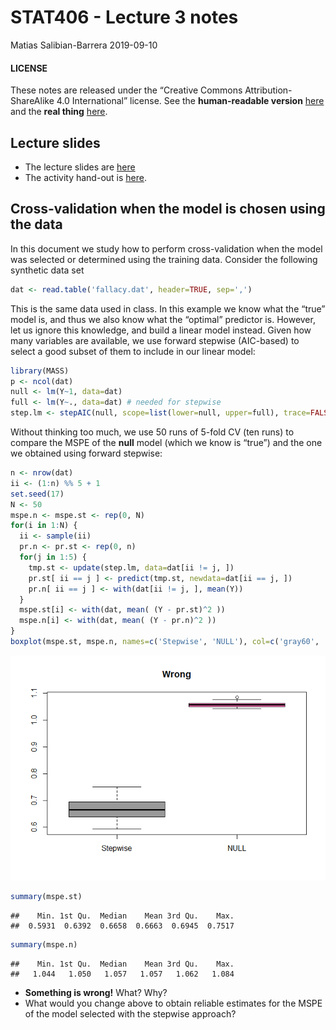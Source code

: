 STAT406 - Lecture 3 notes
================
Matias Salibian-Barrera
2019-09-10

#### LICENSE

These notes are released under the “Creative Commons
Attribution-ShareAlike 4.0 International” license. See the
**human-readable version**
[here](https://creativecommons.org/licenses/by-sa/4.0/) and the **real
thing**
[here](https://creativecommons.org/licenses/by-sa/4.0/legalcode).

## Lecture slides

  - The lecture slides are [here](STAT406-19-lecture3.pdf)
  - The activity hand-out is [here](lecture3-activity.pdf).

## Cross-validation when the model is chosen using the data

In this document we study how to perform cross-validation when the model
was selected or determined using the training data. Consider the
following synthetic data set

``` r
dat <- read.table('fallacy.dat', header=TRUE, sep=',')
```

This is the same data used in class. In this example we know what the
“true” model is, and thus we also know what the “optimal” predictor
is. However, let us ignore this knowledge, and build a linear model
instead. Given how many variables are available, we use forward stepwise
(AIC-based) to select a good subset of them to include in our linear
model:

``` r
library(MASS)
p <- ncol(dat)
null <- lm(Y~1, data=dat)
full <- lm(Y~., data=dat) # needed for stepwise
step.lm <- stepAIC(null, scope=list(lower=null, upper=full), trace=FALSE)
```

Without thinking too much, we use 50 runs of 5-fold CV (ten runs) to
compare the MSPE of the **null** model (which we know is “true”) and the
one we obtained using forward stepwise:

``` r
n <- nrow(dat)
ii <- (1:n) %% 5 + 1
set.seed(17)
N <- 50
mspe.n <- mspe.st <- rep(0, N)
for(i in 1:N) {
  ii <- sample(ii)
  pr.n <- pr.st <- rep(0, n)
  for(j in 1:5) {
    tmp.st <- update(step.lm, data=dat[ii != j, ])
    pr.st[ ii == j ] <- predict(tmp.st, newdata=dat[ii == j, ])
    pr.n[ ii == j ] <- with(dat[ii != j, ], mean(Y))
  }
  mspe.st[i] <- with(dat, mean( (Y - pr.st)^2 ))
  mspe.n[i] <- with(dat, mean( (Y - pr.n)^2 ))
}
boxplot(mspe.st, mspe.n, names=c('Stepwise', 'NULL'), col=c('gray60', 'hotpink'), main='Wrong')
```

![](README_files/figure-gfm/wrong-1.png)<!-- -->

``` r
summary(mspe.st)
```

    ##    Min. 1st Qu.  Median    Mean 3rd Qu.    Max. 
    ##  0.5931  0.6392  0.6658  0.6663  0.6945  0.7517

``` r
summary(mspe.n)
```

    ##    Min. 1st Qu.  Median    Mean 3rd Qu.    Max. 
    ##   1.044   1.050   1.057   1.057   1.062   1.084

  - **Something is wrong\!** What? Why?
  - What would you change above to obtain reliable estimates for the
    MSPE of the model selected with the stepwise
approach?

<!-- ## Correlated covariates -->

<!-- Technological advances in recent decades have resulted in data  -->

<!-- being collected in a fundamentally different way from the way  -->

<!-- it was when "classical" statistical methods were proposed.  -->

<!-- Specifically, it is not at all uncommon to have data sets with -->

<!-- an abundance of potentially useful explanatory variables.  -->

<!-- Sometimes the investigators are not sure which of them can be  -->

<!-- expected to be useful or meaningful. In many applications one -->

<!-- finds data with many more variables than cases.  -->

<!-- A consequence of this "wide net" data collection strategy is  -->

<!-- that many of the explanatory variables may be correlated with -->

<!-- each other. In what follows we will illustrate some of the -->

<!-- problems that this can cause both when training and interpreting -->

<!-- models, and also with the resulting predictions. -->

<!-- ### Significant variables "dissappear" -->

<!-- Consider the air pollution data set, and the fit to the  -->

<!-- **reduced** linear regression model used previously in class: -->

<!-- ```{r signif} -->

<!-- # Correlated covariates -->

<!-- x <- read.table('../Lecture1/rutgers-lib-30861_CSV-1.csv', header=TRUE, sep=',') -->

<!-- reduced <- lm(MORT ~ POOR + HC + NOX + HOUS + NONW, data=x) -->

<!-- round( summary(reduced)$coef, 3) -->

<!-- ``` -->

<!-- Note that all coefficients seem to be significant based on -->

<!-- the individual tests of hypothesis (with `POOR` and  -->

<!-- `HOUS` maybe only marginally so). In this sense all 5 -->

<!-- explanatory varibles in this model appear to be relevant. -->

<!-- Now, we fit the **full** model, that is, we include -->

<!-- all available explanatory variables in the data set: -->

<!-- ```{r signif2} -->

<!-- full <- lm(MORT ~ ., data=x) -->

<!-- round( summary(full)$coef, 3) -->

<!-- ``` -->

<!-- Now we have many more parameters to estimate, and while two of -->

<!-- them appear to be significantly different from zero (`NONW` -->

<!-- and `PREC`), all the others seem to be redundant.  -->

<!-- In particular, note that the p-values for the individual -->

<!-- test of hypotheses for 4 out of the 5   -->

<!-- regression coefficients for the variables of the **reduced** -->

<!-- model have now become not significant. -->

<!-- ```{r signif3} -->

<!-- round( summary(full)$coef[ names(coef(reduced)), ], 3) -->

<!-- ``` -->

<!-- ### Why does this happen?  -->

<!-- Recall that the covariance matrix of the least squares estimator involves the -->

<!-- inverse of (X'X), where X' denotes the transpose of the n x p matrix X (that -->

<!-- contains each vector of explanatory variables as a row). It is easy to see  -->

<!-- that if two columns of X are linearly dependent, then X'X will be rank deficient.  -->

<!-- When two columns of X are "close" to being linearly dependent (e.g. their -->

<!-- linear corrleation is high), then the matrix X'X will be ill-conditioned, and -->

<!-- its inverse will have very large entries. This means that the estimated  -->

<!-- standard errors of the least squares estimator will be unduly large, resulting -->

<!-- in non-significant test of hypotheses for each parameter separately, even if -->

<!-- the global test for all of them simultaneously is highly significant. -->

<!-- ### Why is this a problem if we are interested in prediction? -->

<!-- Although in many applications one is interested in interpreting the parameters -->

<!-- of the model, even if one is only trying to fit / train a model to do -->

<!-- predictions, highly variable parameter estimators will typically result in -->

<!-- a noticeable loss of prediction accuracy. This can be easily seen from the  -->

<!-- bias / variance factorization of the mean squared prediction error (MSPE)  -->

<!-- mentioned in class. Hence, better predictions can be obtained if one -->

<!-- uses less-variable parameter estimators.  -->

<!-- ### What can we do? -->

<!-- A commonly used strategy is to remove some explanatory variables from the -->

<!-- model, leaving only non-redundant covariates. However, this is easier said than -->

<!-- done. You have seen some strategies in other courses (stepwise variable selection, etc.) -->

<!-- In coming weeks we will investigate other methods to deal with this problem. -->
